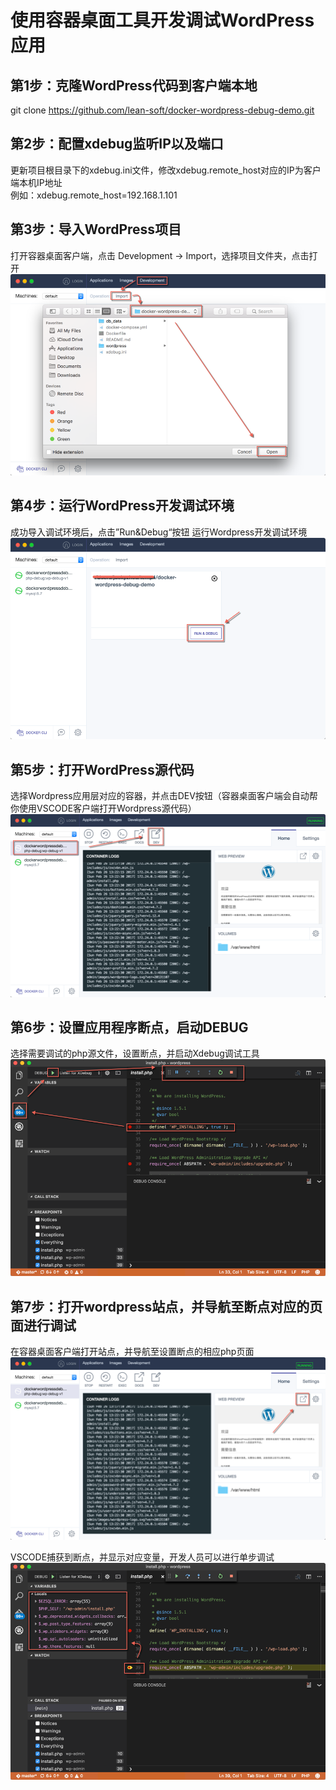 # 使用容器桌面工具开发调试WordPress应用

## 第1步：克隆WordPress代码到客户端本地
git clone https://github.com/lean-soft/docker-wordpress-debug-demo.git

## 第2步：配置xdebug监听IP以及端口
更新项目根目录下的xdebug.ini文件，修改xdebug.remote_host对应的IP为客户端本机IP地址 </br>
例如：xdebug.remote_host=192.168.1.101

## 第3步：导入WordPress项目
打开容器桌面客户端，点击 Development -> Import，选择项目文件夹，点击打开 </br>
![alt text](./images/readme-import-project.png)

## 第4步：运行WordPress开发调试环境
成功导入调试环境后，点击”Run&Debug“按钮 运行Wordpress开发调试环境 </br>
![alt text](./images/readme-run.png)

## 第5步：打开WordPress源代码
选择Wordpress应用层对应的容器，并点击DEV按钮（容器桌面客户端会自动帮你使用VSCODE客户端打开Wordpress源代码）
![alt text](./images/readme-dev.png)

## 第6步：设置应用程序断点，启动DEBUG
选择需要调试的php源文件，设置断点，并启动Xdebug调试工具
![alt text](./images/readme-breakpoint.png)

## 第7步：打开wordpress站点，并导航至断点对应的页面进行调试
在容器桌面客户端打开站点，并导航至设置断点的相应php页面
![alt text](./images/readme-open-website.png)

VSCODE捕获到断点，并显示对应变量，开发人员可以进行单步调试
![alt text](./images/readme-debugging.png)

